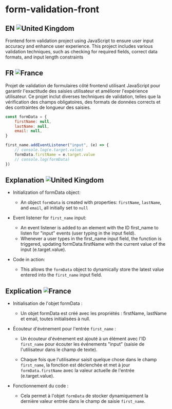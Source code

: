 # form-validation-front

## EN ![United Kingdom](https://raw.githubusercontent.com/stevenrskelton/flag-icon/master/png/16/country-4x3/gb.png "United Kingdom")

Frontend form validation project using JavaScript to ensure user input accuracy and enhance user experience. This project includes various validation techniques, such as checking for required fields, correct data formats, and input length constraints

## FR ![France](https://raw.githubusercontent.com/stevenrskelton/flag-icon/master/png/16/country-4x3/fr.png "France")

Projet de validation de formulaires côté frontend utilisant JavaScript pour garantir l'exactitude des saisies utilisateur et améliorer l'expérience utilisateur. Ce projet inclut diverses techniques de validation, telles que la vérification des champs obligatoires, des formats de données corrects et des contraintes de longueur des saisies.

```javascript
const formData = {
	firstName: null,
	lastName: null,
	email: null,
}

first_name.addEventListener("input", (e) => {
	// console.log(e.target.value)
	formData.firstName = e.target.value
	// console.log(formData)
})
```

## Explanation ![United Kingdom](https://raw.githubusercontent.com/stevenrskelton/flag-icon/master/png/16/country-4x3/gb.png "United Kingdom")

- Initialization of formData object:

  - An object `formData` is created with properties: `firstName`, `lastName`, and `email`, all initially set to `null`

- Event listener for `first_name` input:

  - An event listener is added to an element with the ID first_name to listen for "input" events (user typing in the input field).
  - Whenever a user types in the first_name input field, the function is triggered, updating formData.firstName with the current value of the input (e.target.value).

- Code in action:

  - This allows the `formData` object to dynamically store the latest value entered into the `first_name` input field.

## Explication ![France](https://raw.githubusercontent.com/stevenrskelton/flag-icon/master/png/16/country-4x3/fr.png "France")

- Initialisation de l'objet formData :

  - Un objet formData est créé avec les propriétés : firstName, lastName et email, toutes initialisées à null.

- Écouteur d'événement pour l'entrée `first_name` :

  - Un écouteur d'événement est ajouté à un élément avec l'ID `first_name` pour écouter les événements "input" (saisie de l'utilisateur dans le champ de texte).

  - Chaque fois que l'utilisateur saisit quelque chose dans le champ `first_name`, la fonction est déclenchée et met à jour `formData.firstName` avec la valeur actuelle de l'entrée (e.target.value).

- Fonctionnement du code :

  - Cela permet à l'objet `formData` de stocker dynamiquement la dernière valeur entrée dans le champ de saisie `first_name`.
